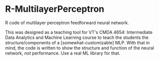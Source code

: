 # R-MultilayerPerceptron
R code of multilayer perceptron feedforward neural network.

This was designed as a teaching tool for VT's CMDA 4654: Intermediate Data Analytics and Machine Learning course to teach the students the structure/components of a [somewhat-customizable] MLP. With that in mind, the code is written to show the structure and function of the neural network, *not* performance. Use a real ML library for that.
